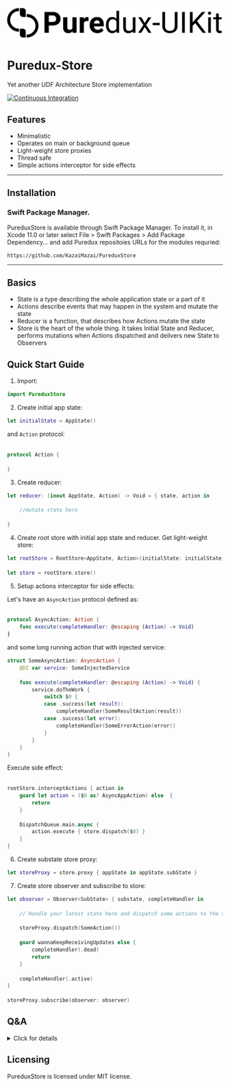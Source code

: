 <p align="center">
  <img src="Logo.svg?raw=true" alt="Sublime's custom image"/>
 </p>
 


# Puredux-Store

Yet another UDF Architecture Store implementation
<p align="left">
    <a href="https://github.com/KazaiMazai/PureduxStore/actions">
        <img src="https://github.com/KazaiMazai/PureduxStore/workflows/Tests/badge.svg" alt="Continuous Integration">
    </a>
</p>

## Features

- Minimalistic 
- Operates on main or background queue
- Light-weight store proxies
- Thread safe 
- Simple actions interceptor for side effects
____________


## Installation
 

### Swift Package Manager.

PureduxStore is available through Swift Package Manager. 
To install it, in Xcode 11.0 or later select File > Swift Packages > Add Package Dependency... and add Puredux repositoies URLs for the modules requried:

```
https://github.com/KazaiMazai/PureduxStore
```
____________

## Basics

- State is a type describing the whole application state or a part of it
- Actions describe events that may happen in the system and mutate the state
- Reducer is a function, that describes how Actions mutate the state
- Store is the heart of the whole thing. It takes Initial State and Reducer, performs mutations when Actions dispatched and deilvers new State to Observers


## Quick Start Guide

1. Import:
```swift
import PureduxStore

```

2. Create initial app state:

```swift
let initialState = AppState()
```

and `Action` protocol:

```swift

protocol Action {

}

```

3. Create reducer:

```swift 
let reducer: (inout AppState, Action) -> Void = { state, action in

    //mutate state here

}

```

4. Create root store with initial app state and reducer. Get light-weight store:

```swift
let rootStore = RootStore<AppState, Action>(initialState: initialState, reducer: reducer)

let store = rootStore.store()
```

5. Setup actions interceptor for side effects:

Let's have an `AsyncAction` protocol defined as:

```swift

protocol AsyncAction: Action {
    func execute(completeHandler: @escaping (Action) -> Void)
}
```

and some long running action that with injected service:

```swift
struct SomeAsyncAction: AsyncAction {
    @DI var service: SomeInjectedService

    func execute(completeHandler: @escaping (Action) -> Void) {  
        service.doTheWork {
            switch $0 {
            case .success(let result):
                completeHandler(SomeResultAction(result))
            case .success(let error):
                completeHandler(SomeErrorAction(error))
            }
        }
    }
}

```

Execute side effect:

```swift

rootStore.interceptActions { action in
    guard let action = ($0 as? AsyncAppAction) else  {
        return
    }
    
    DispatchQueue.main.async {
        action.execute { store.dispatch($0) }
    }   
}

```

6. Create substate store proxy:

```swift
let storeProxy = store.proxy { appState in appState.subState }

```

7. Create store observer and subscribe to store:


```swift 
let observer = Observer<SubState> { substate, completeHandler in
    
    // Handle your latest state here and dispatch some actions to the store
    
    storeProxy.dispatch(SomeAction())
    
    guard wannaKeepReceivingUpdates else {
        completeHandler(.dead)
        return 
    }
    
    completeHandler(.active)
}

storeProxy.subscribe(observer: observer)

```

## Q&A

<details><summary>Click for details</summary>
<p>
  
### How to connect PureduxStore to UI?
  
- It can be done with the help of [PureduxUIKit](https://github.com/KazaiMazai/PureduxUIKit) or [PureduxSwiftUI](https://github.com/KazaiMazai/PureduxSwiftUI)


### What is RootStore?

- Although RootStore is called so, it behaves more like a root than a store.
- It plays a role of a factory for light-weight Stores that are created as proxies for the real internal store 
that lives under the hood of a RootStore

### What queue does it operate on?

- By default, it works on a global serial queue with user interactive quality of service, but you can configure it to work on the main dispatch queue.


### What is Store?

- Store is a lightweight store. 
- It's only a proxy to the real store that lives under the hood of a RootStore: it forwards subscribtions and all dispatched Actions to it.
- Store is designed to be passed all over the app safely without extra effort.
- It's threadsafe. Technically it's not, but it forwards everything to a thread safe internal store. 
It allows to dispatch actions, subscribe and unsubscribe from any distpach queue.
- It keeps weak reference to the real store, that allows to avoid creating reference cycles accidentally.


### What's the Proxy Store?

- With Store it's possible to create substate proxies that allows to scope app features effectively.
  
### Does Proxy Store deduplicate state changes somehow?
- No, Proxy Store observers are triggered at every root store state change. The only store proxy purpose is to scope entire app state to app features
  
### How to unsubscribe from store?
 
- Call store observer's complete handler with dead status:
  
```swift 
let observer = Observer<State> { state, completeHandler in
    //
    completeHandler(.dead)
}
 
``` 


</p>
</details>


## Licensing

PureduxStore is licensed under MIT license.
